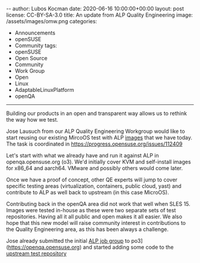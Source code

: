 --
author: Lubos Kocman
date: 2020-06-16 10:00:00+00:00
layout: post
license: CC-BY-SA-3.0
title: An update from ALP Quality Engineering
image: /assets/images/omw.png
categories:
- Announcements
- openSUSE
- Community
tags:
- openSUSE
- Open Source
- Community
- Work Group
- Open
- Linux
- AdaptableLinuxPlatform
- openQA

---

Building our products in an open and transparent way allows us to rethink the way how we test.

Jose Lausuch from our ALP Quality Engineering Workgroup would like to start reusing our existing MircoOS test with ALP [images](https://download.opensuse.org/repositories/devel:/LEO/images/) that we have today. The task is coordinated in https://progress.opensuse.org/issues/112409

Let's start with what we already have and run it against ALP in openqa.opensuse.org (o3). We'd initially cover KVM and self-install images for x86_64 and aarch64. VMware and possibly others would come later.

Once we have a proof of concept, other QE experts will jump to cover specific testing areas (virtualization, containers, public cloud, yast) and contribute to ALP as well back to upstream (in this case MicroOS).

Contributing back in the openQA area did not work that well when SLES 15. Images were tested in-house as these were two separate sets of test repositories. Having all it all public and open makes it all easier. We also hope that this new model will raise community interest in contributions to the Quality Engineering area, as this has been always a challenge.


Jose already submitted the initial [ALP job group]( https://github.com/os-autoinst/opensuse-jobgroups/pull/160)  to po3](https://openqa.opensuse.org) and started adding some code to the [upstream test repository](https://github.com/os-autoinst/os-autoinst-distri-opensuse/pull/15098)
